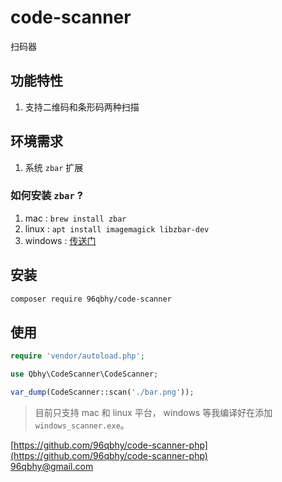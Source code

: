 # code-scanner
扫码器

## 功能特性
1. 支持二维码和条形码两种扫描

## 环境需求

1. 系统 `zbar` 扩展

### 如何安装 `zbar` ? 
1. mac : `brew install zbar`
2. linux : `apt install imagemagick libzbar-dev`
3. windows :  [传送门](https://www.baidu.com/s?ie=utf-8&f=8&rsv_bp=1&tn=baidu&wd=windows%20%E5%AE%89%E8%A3%85zbar&oq=windows%2520zbar%2520%25E5%25AE%2589%25E8%25A3%2585&rsv_pq=dd09af4e0003d2c5&rsv_t=3d54uTul6LHome6h3jaZVlnF1b0zsCpPHU0zbRf4bNtVzDA3IPnFZvxyTso&rqlang=cn&rsv_enter=1&inputT=1441&rsv_sug3=40&rsv_sug1=17&rsv_sug7=000&rsv_sug2=0&rsv_sug4=2066&rsv_sug=2)

## 安装
```bash
composer require 96qbhy/code-scanner
```

## 使用
```php
require 'vendor/autoload.php';

use Qbhy\CodeScanner\CodeScanner;

var_dump(CodeScanner::scan('./bar.png'));
```
> 目前只支持 mac 和 linux 平台， windows 等我编译好在添加 `windows_scanner.exe`。

[https://github.com/96qbhy/code-scanner-php](https://github.com/96qbhy/code-scanner-php)  
96qbhy@gmail.com